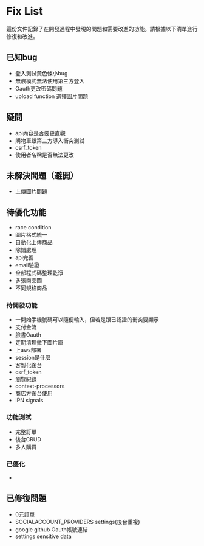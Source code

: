 # Fix List

這份文件記錄了在開發過程中發現的問題和需要改進的功能。請根據以下清單進行修復和改進。

## 已知bug
   - 登入測試黃色條小bug
   - 無痕模式無法使用第三方登入
   - Oauth更改密碼問題
   - upload function 選擇圖片問題

## 疑問
   - api內容是否要更直觀
   - 購物車跟第三方導入衝突測試
   - csrf_token
   - 使用者名稱是否無法更改

## 未解決問題（避開）
   - 上傳圖片問題

## 待優化功能
   - race condition
   - 圖片格式統一
   - 自動化上傳商品
   - 除錯處理
   - api完善
   - email驗證
   - 全部程式碼整理乾淨
   - 多張商品圖
   - 不同規格商品

### 待開發功能
   - 一開始手機號碼可以隨便輸入，但若是跟已認證的衝突要顯示
   - 支付金流
   - 臉書Oauth
   - 定期清理撤下圖片庫
   - 上aws部署
   - session是什麼
   - 客製化後台
   - csrf_token
   - 瀏覽紀錄
   - context-processors
   - 商店方後台使用
   - IPN signals

### 功能測試
   - 完整訂單
   - 後台CRUD
   - 多人購買

### 已優化
   -

## 已修復問題
   - 0元訂單
   - SOCIALACCOUNT_PROVIDERS settings(後台重複)
   - google github Oauth帳號連結
   - settings sensitive data